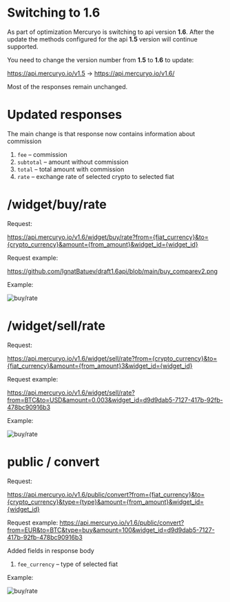 # Switching to 1.6
As part of optimization Mercuryo is switching to api version **1.6**. After the update the methods configured for the api **1.5** version will continue supported.

You need to change the version number from **1.5** to **1.6** to update:

https://api.mercuryo.io/v1.5 -> https://api.mercuryo.io/v1.6/

Most of the responses remain unchanged.

# Updated responses

The main change is that response now contains information about commission
1. `fee` &ndash; commission
2. `subtotal` &ndash; amount without commission
3. `total` &ndash; total amount with commission
4. `rate` &ndash; exchange rate of selected crypto to selected fiat

# /widget/buy/rate

Request:

https://api.mercuryo.io/v1.6/widget/buy/rate?from={fiat_currency}&to={crypto_currency}&amount={from_amount}&widget_id={widget_id}

Request example:

https://github.com/IgnatBatuev/draft1.6api/blob/main/buy_comparev2.png

Example:

![buy/rate](https://github.com/IgnatBatuev/draft1.6api/blob/main/buy_comparev2.png)
# /widget/sell/rate

Request:

https://api.mercuryo.io/v1.6/widget/sell/rate?from={crypto_currency}&to={fiat_currency}&amount={from_amount}3&widget_id={widget_id}

Request example:

https://api.mercuryo.io/v1.6/widget/sell/rate?from=BTC&to=USD&amount=0.003&widget_id=d9d9dab5-7127-417b-92fb-478bc90916b3

Example:

![buy/rate](https://github.com/IgnatBatuev/draft1.6api/blob/main/sell_comparev2.png)
# public / convert

Request:

https://api.mercuryo.io/v1.6/public/convert?from={fiat_currency}&to={crypto_currency}&type={type}&amount={from_amount}&widget_id={widget_id}

Request example:
https://api.mercuryo.io/v1.6/public/convert?from=EUR&to=BTC&type=buy&amount=100&widget_id=d9d9dab5-7127-417b-92fb-478bc90916b3

Added fields in response body
1. `fee_currency` &ndash; type of selected fiat

Example:

![buy/rate](https://github.com/IgnatBatuev/draft1.6api/blob/main/convert_comrapev2.png)
